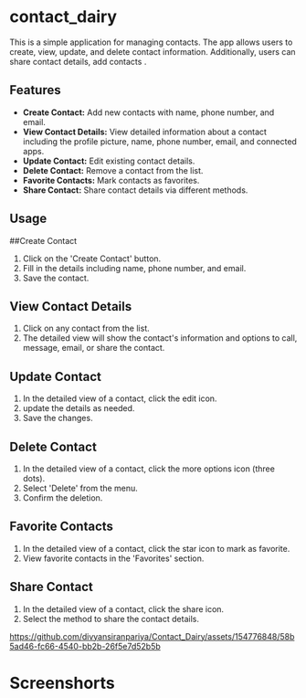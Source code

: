 # contact_dairy

This is a simple application for managing contacts. The app allows users to create, view, update, and delete contact information. Additionally, users can share contact details, add contacts .

## Features

* **Create Contact:** Add new contacts with name, phone number, and email.
* **View Contact Details:** View detailed information about a contact including the profile picture, 
  name, phone number, email, and connected apps.
* **Update Contact:** Edit existing contact details.
* **Delete Contact:** Remove a contact from the list.
* **Favorite Contacts:** Mark contacts as favorites.
* **Share Contact:** Share contact details via different methods.

##  Usage


##Create Contact
 1. Click on the 'Create Contact' button.
2. Fill in the details including name, phone number, and email.
3. Save the contact.

## View Contact Details
1. Click on any contact from the list.
2. The detailed view will show the contact's information and options to call, message, email, or share the contact.


## Update Contact
1. In the detailed view of a contact, click the edit icon.
2. update the details as needed.
3. Save the changes.

## Delete Contact
1. In the detailed view of a contact, click the more options icon (three dots).
2. Select 'Delete' from the menu.
3. Confirm the deletion.

   
## Favorite Contacts
1. In the detailed view of a contact, click the star icon to mark as favorite.
2. View favorite contacts in the 'Favorites' section.

## Share Contact
1. In the detailed view of a contact, click the share icon.
2. Select the method to share the contact details.


https://github.com/divyansiranpariya/Contact_Dairy/assets/154776848/58b5ad46-fc66-4540-bb2b-26f5e7d52b5b


# Screenshorts

